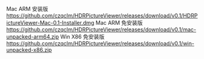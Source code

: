Mac ARM 安装版 https://github.com/czqclm/HDRPictureViewer/releases/download/v0.1/HDRPictureViewer-Mac-0.1-Installer.dmg
Mac ARM 免安装版 https://github.com/czqclm/HDRPictureViewer/releases/download/v0.1/mac-unpacked-arm64.zip
Win X86 免安装版 https://github.com/czqclm/HDRPictureViewer/releases/download/v0.1/win-unpacked-x86.zip